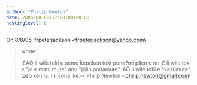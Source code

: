 ```yaml
---
author: "Philip Newton"
date: 2005-08-08T17:08:00+00:00
nestinglevel: 0
---
```

On 8/8/05, frpeterjackson <[frpeterjackson@yahoo.com](mailto://frpeterjackson@yahoo.com)\
> wrote:

> ¸£ÁÖ li wile toki e seme kepeken toki pona?mi pilen e ni: ¸£ li wile toki e "jo e mani mute" anu "pilin ponamute". ÁÖ li wile toki e "kasi mute". taso ken la: mi sona ike.--
Philip Newton <[philip.newton@gmail.com](mailto://philip.newton@gmail.com)\
>